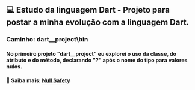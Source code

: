 ## 💻 Estudo da linguagem Dart - Projeto para postar a minha evolução com a linguagem Dart.
### Caminho: dart__project\bin
#### No primeiro projeto "dart__project" eu explorei o uso da classe, do atributo e do método, declarando "?" após o nome do tipo para valores nulos.
#### 🔎 Saiba mais: [Null Safety](https://dart.dev/null-safety#:~:text=The%20Dart%20language%20enforces%20sound,can%20be%20difficult%20to%20debug)
